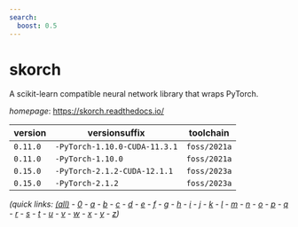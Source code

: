 ```yaml
---
search:
  boost: 0.5
---
```

# skorch

A scikit-learn compatible neural network library that wraps PyTorch.

*homepage*: <https://skorch.readthedocs.io/>

version | versionsuffix | toolchain
--------|---------------|----------
``0.11.0`` | ``-PyTorch-1.10.0-CUDA-11.3.1`` | ``foss/2021a``
``0.11.0`` | ``-PyTorch-1.10.0`` | ``foss/2021a``
``0.15.0`` | ``-PyTorch-2.1.2-CUDA-12.1.1`` | ``foss/2023a``
``0.15.0`` | ``-PyTorch-2.1.2`` | ``foss/2023a``


*(quick links: [(all)](../index.md) - [0](../0/index.md) - [a](../a/index.md) - [b](../b/index.md) - [c](../c/index.md) - [d](../d/index.md) - [e](../e/index.md) - [f](../f/index.md) - [g](../g/index.md) - [h](../h/index.md) - [i](../i/index.md) - [j](../j/index.md) - [k](../k/index.md) - [l](../l/index.md) - [m](../m/index.md) - [n](../n/index.md) - [o](../o/index.md) - [p](../p/index.md) - [q](../q/index.md) - [r](../r/index.md) - [s](../s/index.md) - [t](../t/index.md) - [u](../u/index.md) - [v](../v/index.md) - [w](../w/index.md) - [x](../x/index.md) - [y](../y/index.md) - [z](../z/index.md))*

